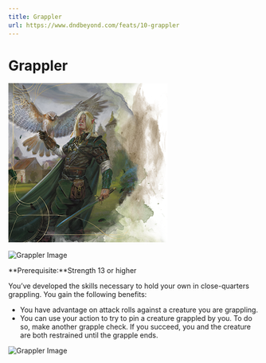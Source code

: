 ```yaml
---
title: Grappler
url: https://www.dndbeyond.com/feats/10-grappler
---
```


# Grappler

![Grappler](grappler.png)

![Grappler Image](https://www.dndbeyond.com/attachments/0/61/feats.png)

**Prerequisite:**Strength 13 or higher

You’ve developed the skills necessary to hold your own in close-quarters grappling. You gain the following benefits:

- You have advantage on attack rolls against a creature you are grappling.
- You can use your action to try to pin a creature grappled by you. To do so, make another grapple check. If you succeed, you and the creature are both restrained until the grapple ends.

![Grappler Image](https://www.dndbeyond.com/attachments/0/61/feats.png)
